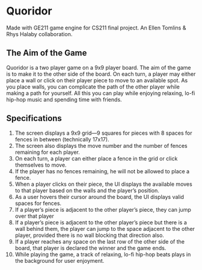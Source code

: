 # Quoridor 
Made with GE211 game engine for CS211 final project. An Ellen Tomlins & Rhys Halaby collaboration.

## The Aim of the Game
Quoridor is a two player game on a 9x9 player board. The aim of the game is to make it to the other side of the board. On each turn, a player may either place a wall or click on their player piece to move to an available spot. As you place walls, you can complicate the path of the other player while making a path for yourself. All this you can play while enjoying relaxing, lo-fi hip-hop music and spending time with friends. 

## Specifications
1. The screen displays a 9x9 grid—9 squares for pieces with 8 spaces for fences in between (technically 17x17).
2. The screen also displays the move number and the number of fences remaining for each player.
3. On each turn, a player can either place a fence in the grid or click themselves to move.  
4. If the player has no fences remaining, he will not be allowed to place a fence.
5. When a player clicks on their piece, the UI displays the available moves to that player based on the walls and the player’s position.
6. As a user hovers their cursor around the board, the UI displays valid spaces for fences.
7. If a player’s piece is adjacent to the other player’s piece, they can jump over that player
8. If a player’s piece is adjacent to the other player’s piece but there is a wall behind them, the player can jump to the space adjacent to the other player, provided there is no wall blocking that direction also.
9. If a player reaches any space on the last row of the other side of the board, that player is declared the winner and the game ends. 
10. While playing the game, a track of relaxing, lo-fi hip-hop beats plays in the background for user enjoyment. 


